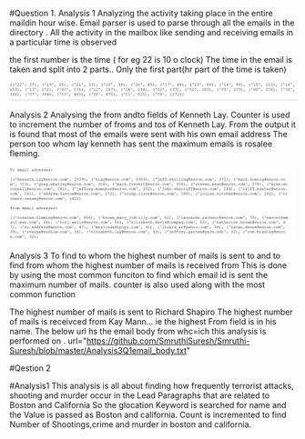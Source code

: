 #Question 1.
Analysis 1
Analyzing the activity taking place in the entire maildin hour wise.
Email parser is used to parse through all the emails in the directory .
All the activity in the mailbox like sending and receiving emails in a particular time is observed

the first number is the time ( for eg 22 is 10 o clock)
The time in the email is taken and split into 2 parts.. Only the first part(hr part of the time is taken)


<img 
src="https://github.com/SmruthiSuresh/Smruthi-Suresh/blob/master/Capture.PNG" alt='sadad'/>

Analysis 2
Analysing the from andto fields of Kenneth Lay.
Counter is used to increment the number of froms and tos of Kenneth Lay.
From the output it is found that most of the emails were sent with his own email address
The person too whom lay kenneth has sent the maximum emails is rosalee fleming.

<img 
src="https://github.com/SmruthiSuresh/Smruthi-Suresh/blob/master/Q1Analysis2Sc.PNG" alt='sadad'/>

Analysis 3
To find to whom the highest number of mails is sent to and to find from whom the highest number 
of mails is received from
This is done by using the most common funciton to find which email id is sent the maximum number of mails.
counter is also used along with the most common function

The highest number of mails is sent to Richard Shapiro
The highest number of mails is receivced from Kay Mann... ie the highest From field is in his name.
The below url hs the email body from whc=ich this analysis is performed on .
url="https://github.com/SmruthiSuresh/Smruthi-Suresh/blob/master/Analysis3Q1email_body.txt"

#Qestion 2

#Analysis1
This analysis is all about finding how frequently terrorist attacks, shooting and murder occur in the Lead Paragraphs that are related to Boston and California
So the glocation Keyword is searched for name and the Value is passed as Boston and california.
Count is incremented to find Number of Shootings,crime and murder in boston and california.







